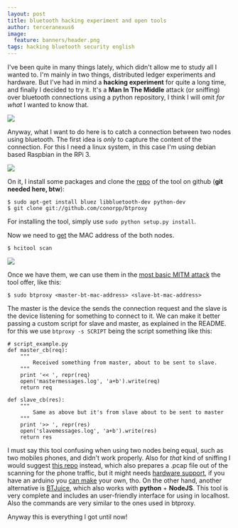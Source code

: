 ```yaml
---
layout: post
title: bluetooth hacking experiment and open tools
author: terceranexus6
image:
  feature: banners/header.png
tags: hacking bluetooth security english
---
```


I've been quite in many things lately, which didn't allow me to study all I wanted to. I'm mainly in two things, distributed ledger experiments and hardware. But I've had in mind a **hacking experiment** for quite a long time, and finally I decided to try it. It's a **Man In The Middle** attack (or sniffing) over bluetooth connections using a python repository, I think I will omit _for what_ I wanted to know that.

![](https://thumbs.gfycat.com/SaneSpanishCrayfish-max-1mb.gif)

 
Anyway, what I want to do here is to catch a connection between two nodes using bluetooth. The first idea is _only_ to capture the content of the connection.  For this I need a linux system, in this case I'm using debian based Raspbian in the RPi 3.  

![](https://thepracticaldev.s3.amazonaws.com/i/r096d85eunjfpjpc3wdk.jpg)

On it, I install some packages and clone the [repo](https://github.com/conorpp/btproxy.git) of the tool on github (**git needed here, btw**): 

```
$ sudo apt-get install bluez libbluetooth-dev python-dev
$ git clone git://github.com/conorpp/btproxy

```
For installing the tool, simply use `sudo python setup.py install`.

Now we need to [get](https://www.systutorials.com/docs/linux/man/1-hcitool/) the MAC address of the both nodes. 

```
$ hcitool scan 
```
![](https://thepracticaldev.s3.amazonaws.com/i/rjcsf6kg5iiufuu7pdz6.jpg)

Once we have them, we can use them in the [most basic MITM attack](https://github.com/conorpp/btproxy/blob/master/scripts/btproxy) the tool offer, like this:

```
$ sudo btproxy <master-bt-mac-address> <slave-bt-mac-address>
```

The master is the device the sends the connection request and the slave is the device listening for something to connect to it. We can make it better passing a custom script for slave and master, as explained in the README. for this we use `btproxy -s SCRIPT` being the script something like this:

```
# script_example.py
def master_cb(req):
    """
        Received something from master, about to be sent to slave.
    """
    print '<< ', repr(req)
    open('mastermessages.log', 'a+b').write(req)
    return req

def slave_cb(res):
    """
        Same as above but it's from slave about to be sent to master
    """
    print '>> ', repr(res)
    open('slavemessages.log', 'a+b').write(res)
    return res
```
I must say this tool confusing when using two nodes being equal, such as two mobiles phones, and didn't work properly. Also for _that_ kind of sniffing I would suggest [this repo](https://github.com/vshymanskyy/BLESniffer_Python/tree/e9429371a9832d406fd6e897b2dadc2637c64976) instead, which also prepares a .pcap file out of the scanning for the phone traffic, but it might needs [hardware support](https://www.adafruit.com/product/2269), if you have an arduino you [can make](https://github.com/RedBearLab/nRF51822-Arduino) your own, tho. On the other hand, another alternative is [BTJuice](https://github.com/DigitalSecurity/btlejuice), which also works with **python** + **NodeJS**. This tool is very complete and includes an user-friendly interface for using in localhost. Also the commands are very similar to the ones used in btproxy.     

Anyway this is everything I got until now!
